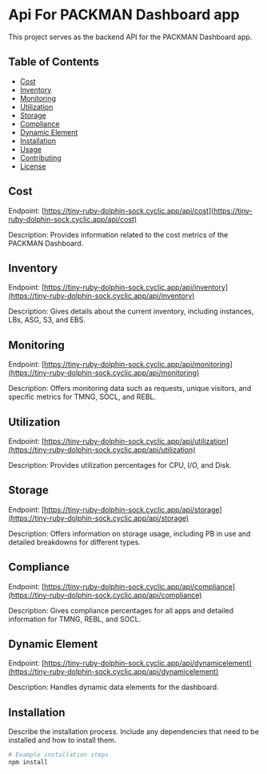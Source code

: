 # Api For PACKMAN Dashboard app

This project serves as the backend API for the PACKMAN Dashboard app.

## Table of Contents

- [Cost](#cost)
- [Inventory](#inventory)
- [Monitoring](#monitoring)
- [Utilization](#utilization)
- [Storage](#storage)
- [Compliance](#compliance)
- [Dynamic Element](#dynamic-element)
- [Installation](#installation)
- [Usage](#usage)
- [Contributing](#contributing)
- [License](#license)

## Cost

Endpoint: [https://tiny-ruby-dolphin-sock.cyclic.app/api/cost](https://tiny-ruby-dolphin-sock.cyclic.app/api/cost)

Description: Provides information related to the cost metrics of the PACKMAN Dashboard.

## Inventory

Endpoint: [https://tiny-ruby-dolphin-sock.cyclic.app/api/inventory](https://tiny-ruby-dolphin-sock.cyclic.app/api/inventory)

Description: Gives details about the current inventory, including instances, LBs, ASG, S3, and EBS.

## Monitoring

Endpoint: [https://tiny-ruby-dolphin-sock.cyclic.app/api/monitoring](https://tiny-ruby-dolphin-sock.cyclic.app/api/monitoring)

Description: Offers monitoring data such as requests, unique visitors, and specific metrics for TMNG, SOCL, and REBL.

## Utilization

Endpoint: [https://tiny-ruby-dolphin-sock.cyclic.app/api/utilization](https://tiny-ruby-dolphin-sock.cyclic.app/api/utilization)

Description: Provides utilization percentages for CPU, I/O, and Disk.

## Storage

Endpoint: [https://tiny-ruby-dolphin-sock.cyclic.app/api/storage](https://tiny-ruby-dolphin-sock.cyclic.app/api/storage)

Description: Offers information on storage usage, including PB in use and detailed breakdowns for different types.

## Compliance

Endpoint: [https://tiny-ruby-dolphin-sock.cyclic.app/api/compliance](https://tiny-ruby-dolphin-sock.cyclic.app/api/compliance)

Description: Gives compliance percentages for all apps and detailed information for TMNG, REBL, and SOCL.

## Dynamic Element

Endpoint: [https://tiny-ruby-dolphin-sock.cyclic.app/api/dynamicelement](https://tiny-ruby-dolphin-sock.cyclic.app/api/dynamicelement)

Description: Handles dynamic data elements for the dashboard.

## Installation

Describe the installation process. Include any dependencies that need to be installed and how to install them.

```bash
# Example installation steps
npm install
